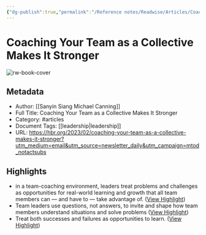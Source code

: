 ```yaml
---
{"dg-publish":true,"permalink":"/Reference notes/Readwise/Articles/Coaching Your Team as a Collective Makes It Stronger/"}
---
```


# Coaching Your Team as a Collective Makes It Stronger

![rw-book-cover](https://hbr.org/resources/images/article_assets/2023/02/Feb23_23_KlaweRzeczy.jpg)

## Metadata
- Author: [[Sanyin Siang
Michael Canning]]
- Full Title: Coaching Your Team as a Collective Makes It Stronger
- Category: #articles
- Document Tags: [[leadership\|leadership]] 
- URL: https://hbr.org/2023/02/coaching-your-team-as-a-collective-makes-it-stronger?utm_medium=email&utm_source=newsletter_daily&utm_campaign=mtod_notactsubs

## Highlights
- in a team-coaching environment, leaders treat problems and challenges as opportunities for real-world learning and growth that all team members can — and have to — take advantage of. ([View Highlight](https://read.readwise.io/read/01gvgj1ns2pcx4zj0b4tt0cwzy))
- Team leaders use questions, not answers, to invite and shape how team members understand situations and solve problems ([View Highlight](https://read.readwise.io/read/01gvgj1yneffmm0ppb632dbvmv))
- Treat both successes and failures as opportunities to learn. ([View Highlight](https://read.readwise.io/read/01gvgj7163ftct94j3wzpnds60))
